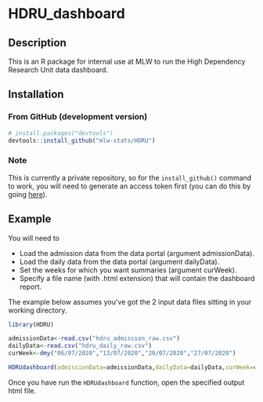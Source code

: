# HDRU_dashboard

## Description

This is an R package for internal use at MLW to run the High Dependency Research Unit data dashboard.



## Installation

### From GitHub (development version)

``` r
# install.packages("devtools")
devtools::install_github("mlw-stats/HDRU")
```
### Note

This is currently a private repository, so for the `install_github()` command to work, you will need to generate an access token first (you can do this by going [here](https://github.com/settings/tokens)).

## Example

You will need to

* Load the admission data from the data portal (argument admissionData).
* Load the daily data from the data portal (argument dailyData).
* Set the weeks for which you want summaries (argument curWeek).
* Specify a file name (with .html extension) that will contain the dashboard report.

The example below assumes you've got the 2 input data files sitting in your working directory.

``` r
library(HDRU)

admissionData<-read.csv("hdru_admission_raw.csv")
dailyData<-read.csv("hdru_daily_raw.csv")
curWeek<-dmy("06/07/2020","13/07/2020","20/07/2020","27/07/2020")

HDRUdashboard(admissionData=admissionData,dailyData=dailyData,curWeek=curWeek,file.name="HDRUdashboard.html")
```

Once you have run the `HDRUdashboard` function, open the specified output html file.


